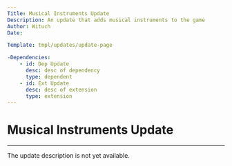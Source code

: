 ```yaml
---
Title: Musical Instruments Update
Description: An update that adds musical instruments to the game
Author: Wituch
Date:

Template: tmpl/updates/update-page

-Dependencies:
    - id: Dep Update
      desc: desc of dependency
      type: dependent
    - id: Ext Update
      desc: desc of extension
      type: extension
---
```


# Musical Instruments Update
-----

The update description is not yet available.
